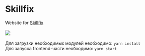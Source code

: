 # **Skillfix**
Website for <a href="http://skillfix-platform.ru">Skillfix</a><br/><br/>
<img src="https://drive.google.com/file/d/1IZj69AcSd0u0YDARpjwZAt9CM7-Y-DuP/view?usp=sharing"><br/><br/>
Для загрузки необходимых модулей необходимо: `yarn install`<br/>
Для запуска frontend-части необходимо: `yarn start`
